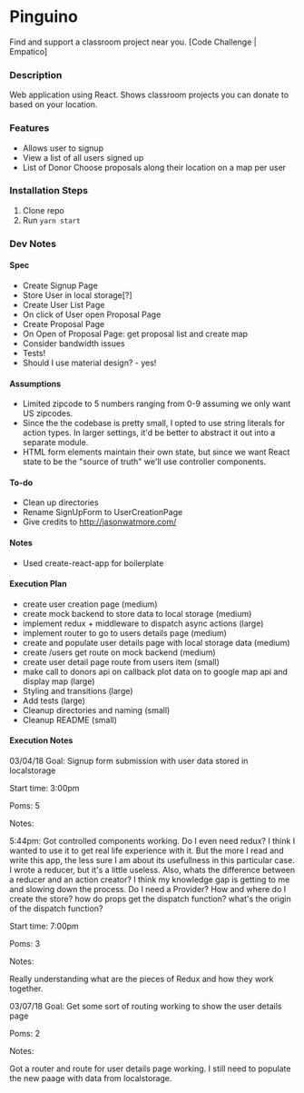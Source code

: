 # Pinguino
Find and support a classroom project near you. [Code Challenge | Empatico]

### Description
Web application using React. Shows classroom projects you can donate to based on your location.

### Features
- Allows user to signup
- View a list of all users signed up
- List of Donor Choose proposals along their location on a map per user

### Installation Steps
1. Clone repo
2. Run `yarn start`

### Dev Notes

#### Spec
- Create Signup Page
- Store User in local storage[?]
- Create User List Page
- On click of User open Proposal Page
- Create Proposal Page
- On Open of Proposal Page: get proposal list and create map
- Consider bandwidth issues
- Tests!
- Should I use material design? - yes!

#### Assumptions
- Limited zipcode to 5 numbers ranging from 0-9 assuming we only want US zipcodes.
- Since the the codebase is pretty small, I opted to use string literals for action types. In larger settings, it'd be better to abstract it out into a separate module.
- HTML form elements maintain their own state, but since we want React state to be the "source of truth" we'll use controller components. 

#### To-do
- Clean up directories
- Rename SignUpForm to UserCreationPage
- Give credits to http://jasonwatmore.com/

#### Notes
- Used create-react-app for boilerplate

#### Execution Plan
- create user creation page (medium)
- create mock backend to store data to local storage (medium)
- implement redux + middleware to dispatch async actions (large)
- implement router to go to users details page (medium)
- create and populate user details page with local storage data (medium)
- create /users get route on mock backend (medium)
- create user detail page route from users item (small)
- make call to donors api on callback plot data on to google map api and display map (large)
- Styling and transitions (large)
- Add tests (large)
- Cleanup directories and naming (small)
- Cleanup README (small)

#### Execution Notes
03/04/18
Goal: Signup form submission with user data stored in localstorage

Start time: 3:00pm 

Poms: 5

Notes: 

5:44pm: Got controlled components working. Do I even need redux? I think I wanted to use it to get real life experience with it. But the more I read and write this app, the less sure I am about its usefullness in this particular case. I wrote a reducer, but it's a little useless. Also, whats the difference between a reducer and an action creator? I think my knowledge gap is getting to me and slowing down the process. Do I need a Provider? How and where do I create the store? how do props get the dispatch function? what's the origin of the dispatch function?

Start time: 7:00pm

Poms: 3

Notes:

Really understanding what are the pieces of Redux and how they work together.

03/07/18
Goal: Get some sort of routing working to show the user details page

Poms: 2

Notes:

Got a router and route for user details page working. I still need to populate the new paage with data from localstorage. 
